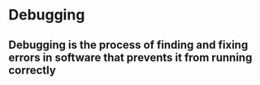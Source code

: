 # Debugging

## Debugging is the process of finding and fixing errors in software that prevents it from running correctly